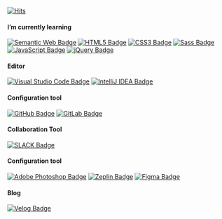 [![Hits](https://hits.seeyoufarm.com/api/count/incr/badge.svg?url=https%3A%2F%2Fgithub.com%2F5eonhee%2Fhit-counter&count_bg=%23218BD7&title_bg=%239A9A9A&icon=bilibili.svg&icon_color=%23E7E7E7&title=hits&edge_flat=false)](https://hits.seeyoufarm.com)


#### I’m currently learning

[![Semantic Web Badge](http://img.shields.io/badge/Semantic%20Web-005A9C?style=for-the-badge&logo=Semantic%20Web&logoColor=white)](#)
[![HTML5 Badge](http://img.shields.io/badge/HTML5-E34F26?style=for-the-badge&logo=HTML5&logoColor=white)](#)
[![CSS3 Badge](http://img.shields.io/badge/CSS3-1572B6?style=for-the-badge&logo=CSS3&logoColor=white)](#)
[![Sass Badge](http://img.shields.io/badge/Sass-CC6699?style=for-the-badge&logo=Sass&logoColor=white)](#)
[![JavaScript Badge](http://img.shields.io/badge/JavaScript-F7DF1E?style=for-the-badge&logo=JavaScript&logoColor=white)](#)
[![jQuery Badge](http://img.shields.io/badge/jQuery-0769AD?style=for-the-badge&logo=jQuery&logoColor=white)](#)

#### Editor
[![Visual Studio Code Badge](http://img.shields.io/badge/Visual%20Studio%20Code-007ACC?style=for-the-badge&logo=Visual%20Studio%20Code&logoColor=white)](#)
[![IntelliJ IDEA Badge](https://img.shields.io/badge/IntelliJ%20IDEA-000000?style=for-the-badge&logo=IntelliJ%20IDEA&logoColor=white)](#)

#### Configuration tool
[![GitHub Badge](http://img.shields.io/badge/GitHub-181717?style=for-the-badge&logo=GitHub&logoColor=white)](#)
[![GitLab Badge](http://img.shields.io/badge/GitLab-FC6D26?style=for-the-badge&logo=GitLab&logoColor=white)](#)

#### Collaboration Tool
[![SLACK Badge](https://img.shields.io/badge/Slack-4A154B?style=for-the-badge&logo=Slack&logoColor=white)](#)

#### Configuration tool
[![Adobe Photoshop Badge](https://img.shields.io/badge/Adobe%20Photoshop-31A8FF?style=for-the-badge&logo=Adobe%20Photoshop&logoColor=white)](#)
[![Zeplin Badge](https://img.shields.io/badge/Zeplin-FDBD39?style=for-the-badge&logo=Zeplin&logoColor=white)](#)
[![Figma Badge](https://img.shields.io/badge/Figma-F24E1E?style=for-the-badge&logo=Figma&logoColor=white)](#)


#### Blog
[![Velog Badge](https://img.shields.io/badge/Velog-20C997?style=for-the-badge&logo=Velog&logoColor=white)](#)
